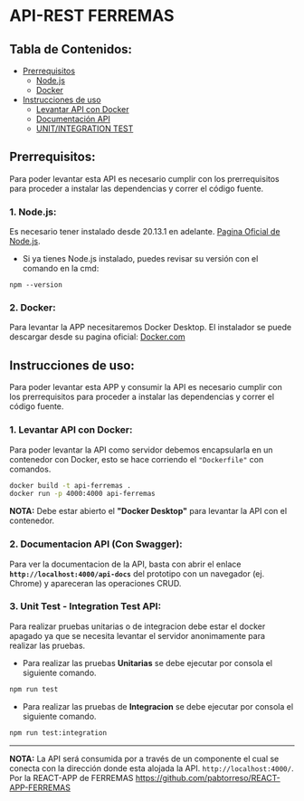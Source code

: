 
# API-REST FERREMAS

## Tabla de Contenidos:

- [Prerrequisitos](#uno)
    - [Node.js](#dos)
    - [Docker](#tres)
- [Instrucciones de uso](#cuatro)
    - [Levantar API con Docker](#cinco)
    - [Documentación API](#seis)
    - [UNIT/INTEGRATION TEST](#siete)

<a id="uno"></a>
## Prerrequisitos:
Para poder levantar esta API es necesario cumplir con los prerrequisitos para proceder a instalar las dependencias y correr el código fuente.
<a id="dos"></a>
### 1. Node.js:
Es necesario tener instalado desde 20.13.1 en adelante.
[Pagina Oficial de Node.js](https://nodejs.org/en/download).

- Si ya tienes Node.js instalado, puedes revisar su versión con el comando en la cmd:
```
npm --version
```
<a id="tres"></a>
### 2. Docker:
Para levantar la APP necesitaremos Docker Desktop. El instalador se puede descargar desde su pagina oficial: [Docker.com](https://www.docker.com/products/docker-desktop/)
<a id="cuatro"></a>
## Instrucciones de uso: <a name="instrucciones"></a>
Para poder levantar esta APP y consumir la API es necesario cumplir con los prerrequisitos para proceder a instalar las dependencias y correr el código fuente.
<a id="cinco"></a>
### 1. Levantar API con Docker:
Para poder levantar la API como servidor debemos encapsularla en un contenedor con Docker, esto se hace corriendo el `"Dockerfile"` con comandos.

```bash
docker build -t api-ferremas .
docker run -p 4000:4000 api-ferremas
```

**NOTA:** Debe estar abierto el **"Docker Desktop"** para levantar la API con el contenedor.
<a id="seis"></a>

### 2. Documentacion API (Con Swagger): 
Para ver la documentacion de la API, basta con abrir el enlace **`http://localhost:4000/api-docs`** del prototipo con un navegador (ej. Chrome) y apareceran las operaciones CRUD.


<a id="siete"></a>

### 3. Unit Test - Integration Test API: 
Para realizar pruebas unitarias o de integracion debe estar el docker apagado ya que se necesita levantar el servidor anonimamente para realizar las pruebas.

- Para realizar las pruebas **Unitarias** se debe ejecutar por consola el siguiente comando. 
```cmd
npm run test
```

- Para realizar las pruebas de **Integracion** se debe ejecutar por consola el siguiente comando. 
```cmd
npm run test:integration
```

---

**NOTA:** La API será consumida por a través de un componente el cual se conecta con la dirección donde esta alojada la API.
`http://localhost:4000/`. Por la REACT-APP de FERREMAS https://github.com/pabtorreso/REACT-APP-FERREMAS

